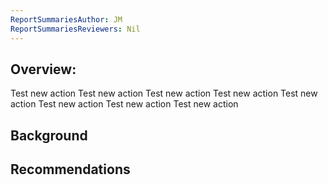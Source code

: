 ```yaml
---
ReportSummariesAuthor: JM
ReportSummariesReviewers: Nil
---
```


## Overview:

Test new action
Test new action
Test new action
Test new action
Test new action
Test new action
Test new action
Test new action

## Background



## Recommendations

